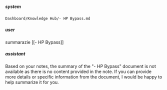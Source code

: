 ##### system
```sc-context
Dashboard/Knowledge Hub/- HP Bypass.md
```

##### user
summarazie [[- HP Bypass]]

##### assistant
Based on your notes, the summary of the "- HP Bypass" document is not available as there is no content provided in the note. If you can provide more details or specific information from the document, I would be happy to help summarize it for you.